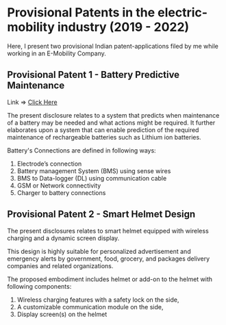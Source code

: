 # Provisional Patents in the electric-mobility industry (2019 - 2022) 
Here, I present two provisional Indian patent-applications filed by me while working in an E-Mobility Company. 

## Provisional Patent 1 - Battery Predictive Maintenance 

Link => [Click Here](https://github.com/IshanJainAI/ML-AI-for-Automotive-Electric-Mobility/tree/main/Provisional%20Patents/Provisional%20Patent%201%20-%20Battery%20Predictive%20Maintenance)


The present disclosure relates to a system that predicts when maintenance of a battery may be needed and what actions might be required. 
It further elaborates upon a system that can enable prediction of the required maintenance of rechargeable batteries such as Lithium ion batteries. 

Battery's Connections are defined in following ways: 
1. Electrode’s connection
2. Battery management System (BMS) using sense wires
3. BMS to Data-logger (DL) using communication cable
4. GSM or Network connectivity
5. Charger to battery connections 


## Provisional Patent 2 - Smart Helmet Design
The present disclosures relates to smart helmet equipped with wireless charging and a dynamic screen display. 

This design is highly suitable for personalized advertisement and emergency alerts by government, food, grocery, and packages delivery companies and related organizations. 

The proposed embodiment includes helmet or add-on to the helmet with following components: 
1. Wireless charging features with a safety lock on the side, 
2. A customizable communication module on the side,
3. Display screen(s) on the helmet
